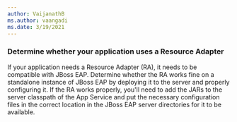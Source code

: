 ```yaml
---
author: VaijanathB
ms.author: vaangadi
ms.date: 3/19/2021
---
```


### Determine whether your application uses a Resource Adapter

If your application needs a Resource Adapter (RA), it needs to be compatible with JBoss EAP. Determine whether the RA works fine on a standalone instance of JBoss EAP by deploying it to the server and properly configuring it. If the RA works properly, you'll need to add the JARs to the server classpath of the App Service and put the necessary configuration files in the correct location in the JBoss EAP server directories for it to be available.
